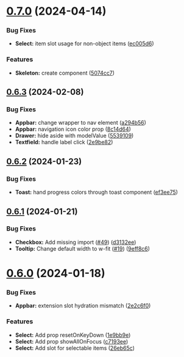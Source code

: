 # [0.7.0](https://github.com/fantasyflip/nuxtwind/compare/v0.6.3...v0.7.0) (2024-04-14)


### Bug Fixes

* **Select:** item slot usage for non-object items ([ec005d6](https://github.com/fantasyflip/nuxtwind/commit/ec005d69b260436307a8914dc1e00c064c059063))


### Features

* **Skeleton:** create component ([5074cc7](https://github.com/fantasyflip/nuxtwind/commit/5074cc73e0eb84ccf54ecb2f435ccc885a8cb096))



## [0.6.3](https://github.com/fantasyflip/nuxtwind/compare/v0.6.2...v0.6.3) (2024-02-08)


### Bug Fixes

* **Appbar:** change wrapper to nav element ([a294b56](https://github.com/fantasyflip/nuxtwind/commit/a294b564b6c406b28ed05c112841426332bed619))
* **Appbar:** navigation icon color prop ([8c14d64](https://github.com/fantasyflip/nuxtwind/commit/8c14d6461c009a414c975eb2a052eca02e40bf21))
* **Drawer:** hide aside with modelValue ([5539109](https://github.com/fantasyflip/nuxtwind/commit/5539109647d16fe31b41f1cf8f81128a32104cff))
* **Textfield:** handle label click ([2e9be82](https://github.com/fantasyflip/nuxtwind/commit/2e9be82c37cd9852833c8350261d93a954cea166))



## [0.6.2](https://github.com/fantasyflip/nuxtwind/compare/v0.6.1...v0.6.2) (2024-01-23)


### Bug Fixes

* **Toast:** hand progress colors through toast component ([ef3ee75](https://github.com/fantasyflip/nuxtwind/commit/ef3ee75b6c54b360d350691c58d1ea1849b309d3))



## [0.6.1](https://github.com/fantasyflip/nuxtwind/compare/v0.6.0...v0.6.1) (2024-01-21)


### Bug Fixes

* **Checkbox:** Add missing import ([#49](https://github.com/fantasyflip/nuxtwind/issues/49)) ([d3132ee](https://github.com/fantasyflip/nuxtwind/commit/d3132ee6ac93bdb5f89e47224685ba3342f02c1d))
* **Tooltip:** Change default width to w-fit ([#19](https://github.com/fantasyflip/nuxtwind/issues/19)) ([9eff8c6](https://github.com/fantasyflip/nuxtwind/commit/9eff8c6e80db395128dba920675762b2fcba33b4))



# [0.6.0](https://github.com/fantasyflip/nuxtwind/compare/v0.5.1...v0.6.0) (2024-01-18)


### Bug Fixes

* **Appbar:** extension slot hydration mismatch ([2e2c6f0](https://github.com/fantasyflip/nuxtwind/commit/2e2c6f0bc7bdfc060f56fb9f8a67031479755f4b))


### Features

* **Select:** Add prop resetOnKeyDown ([1e9bb9e](https://github.com/fantasyflip/nuxtwind/commit/1e9bb9ebdd9f16ec17c68cb3bdfb5204116cceed))
* **Select:** Add prop showAllOnFocus ([c7193ee](https://github.com/fantasyflip/nuxtwind/commit/c7193eee3a416256dfe1ed998693874634ceb896))
* **Select:** Add slot for selectable items ([26eb65c](https://github.com/fantasyflip/nuxtwind/commit/26eb65c92e27361eac79583dc08abb7a63b4ddcf))



